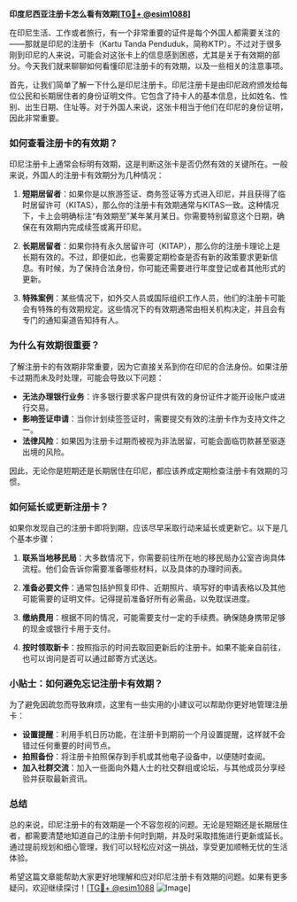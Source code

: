 **印度尼西亚注册卡怎么看有效期[[TG💪+ @esim1088](https://t.me/s/esim1088)]**

在印尼生活、工作或者旅行，有一个非常重要的证件是每个外国人都需要关注的——那就是印尼的注册卡（Kartu Tanda Penduduk，简称KTP）。不过对于很多刚到印尼的人来说，可能会对这张卡上的信息感到困惑，尤其是关于有效期的部分。今天我们就来聊聊如何看懂印尼注册卡的有效期，以及一些相关的注意事项。

首先，让我们简单了解一下什么是印尼注册卡。印尼注册卡是由印尼政府颁发给每位公民和长期居住者的身份证明文件。它包含了持卡人的基本信息，比如姓名、性别、出生日期、住址等。对于外国人来说，这张卡相当于他们在印尼的身份证明，因此非常重要。

### **如何查看注册卡的有效期？**

印尼注册卡上通常会标明有效期，这是判断这张卡是否仍然有效的关键所在。一般来说，外国人的注册卡有效期分为几种情况：

1. **短期居留者**：如果你是以旅游签证、商务签证等方式进入印尼，并且获得了临时居留许可（KITAS），那么你的注册卡有效期通常与KITAS一致。这种情况下，卡上会明确标注“有效期至”某年某月某日。你需要特别留意这个日期，确保在有效期内完成续签或离开印尼。

2. **长期居留者**：如果你持有永久居留许可（KITAP），那么你的注册卡理论上是长期有效的。不过，即便如此，也需要定期检查是否有新的政策要求更新信息。有时候，为了保持合法身份，你可能还需要进行年度登记或者其他形式的更新。

3. **特殊案例**：某些情况下，如外交人员或国际组织工作人员，他们的注册卡可能会有特殊的有效期规定。这些情况下的有效期通常由相关机构决定，并且会有专门的通知渠道告知持有人。

### **为什么有效期很重要？**

了解注册卡的有效期非常重要，因为它直接关系到你在印尼的合法身份。如果注册卡过期而未及时处理，可能会导致以下问题：

- **无法办理银行业务**：许多银行要求客户提供有效的身份证件才能开设账户或进行交易。
- **影响签证申请**：当你计划续签签证时，需要提交有效的注册卡作为支持文件之一。
- **法律风险**：如果因为注册卡过期而被视为非法居留，可能会面临罚款甚至驱逐出境的风险。

因此，无论你是短期还是长期居住在印尼，都应该养成定期检查注册卡有效期的习惯。

### **如何延长或更新注册卡？**

如果你发现自己的注册卡即将到期，应该尽早采取行动来延长或更新它。以下是几个基本步骤：

1. **联系当地移民局**：大多数情况下，你需要前往所在地的移民局办公室咨询具体流程。他们会告诉你需要准备哪些材料，以及具体的办理时间表。
   
2. **准备必要文件**：通常包括护照复印件、近期照片、填写好的申请表格以及其他可能需要的证明文件。记得提前准备好所有必需品，以免耽误进度。

3. **缴纳费用**：根据不同的情况，可能需要支付一定的手续费。确保随身携带足够的现金或银行卡用于支付。

4. **按时领取新卡**：按照指示的时间去取回更新后的注册卡。如果不能亲自前往，也可以询问是否可以通过邮寄方式送达。

### **小贴士：如何避免忘记注册卡有效期？**

为了避免因疏忽而导致麻烦，这里有一些实用的小建议可以帮助你更好地管理注册卡：

- **设置提醒**：利用手机日历功能，在注册卡到期前一个月设置提醒，这样就不会错过任何重要的时间节点。
- **拍照备份**：将注册卡拍照保存到手机或其他电子设备中，以便随时查阅。
- **加入社群交流**：加入一些面向外籍人士的社交群组或论坛，与其他成员分享经验并获取最新资讯。

### **总结**

总的来说，印尼注册卡的有效期是一个不容忽视的问题。无论是短期还是长期居住者，都需要清楚地知道自己的注册卡何时到期，并及时采取措施进行更新或延长。通过提前规划和细心管理，我们可以轻松应对这一挑战，享受更加顺畅无忧的生活体验。

希望这篇文章能帮助大家更好地理解和应对印尼注册卡有效期的问题。如果有更多疑问，欢迎继续探讨！[[TG💪+ @esim1088](https://t.me/s/esim1088) ![Image](https://i.postimg.cc/4NQfJmqS/Snipaste-2025-05-13-00-14-12.png)]